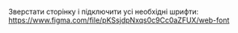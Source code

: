 Зверстати сторінку і підключити усі необхідні шрифти:
https://www.figma.com/file/pKSsjdpNxqs0c9Cc0aZFUX/web-font